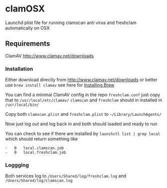 # clamOSX
Launchd plist file for running clamscan anti virus and freshclam automatically on OSX

## Requirements
ClamAV http://www.clamav.net/downloads

### Installation
Either download directly from http://www.clamav.net/downloads or better use 
```brew install clamav``` see here for [Installing Brew](https://brew.sh)

You can find a minimal ClamAV config in the repo ```freshclam.conf``` just copy that to ```/usr/local/etc/clamav/```
```clamscan``` and ```freshclam``` should in installed in ```/usr/local/bin/```

Copy both ```clamscan.plist``` and ```freshclam.plist``` to ```~/Library/LaunchAgents/```

Now just log out and log back in and both should loaded and ready to run

You can check to see if there are installed by ```launchctl list | grep local``` which should return something like

```
-	0	local.clamscan.job
-	0	local.freshclam.job
```

### Loggging

Both services log to ```/Users/Shared/log/freshclam.log``` and ```/Users/Shared/log/clamscan.log```
